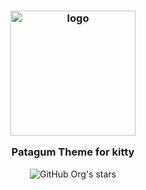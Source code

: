 <h3 align="center">
<img src="https://user-images.githubusercontent.com/24394276/206763738-8c52853e-9ef0-4aad-8fc8-8b7f070c46bb.png" width="200" alt="logo">

Patagum Theme for kitty
</h3>

<p align="center">
<img alt="GitHub Org's stars" src="https://img.shields.io/github/stars/patagum?logoColor=%232888A6&style=for-the-badge">
</p>
